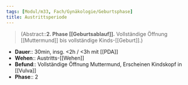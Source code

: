 ```yaml
---
tags: [Modul/m33, Fach/Gynäkologie/Geburtsphase]
title: Austrittsperiode
---
```

> (Abstract::**2. Phase [[Geburtsablauf]].** Vollständige Öffnung [[Muttermund]] bis vollständige Kinds-[[Geburt]].)
- **Dauer**:: 30min, insg. <2h / <3h mit [[PDA]]
- **Wehen**:: Austritts-[[Wehen]]
- **Befund**:: Vollständige Öffnung Muttermund, Erscheinen Kindskopf in [[Vulva]]
- **Phase**:: 2